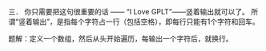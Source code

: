 三． 你只需要把这句很重要的话 —— “I Love GPLT”——竖着输出就可以了。
所谓“竖着输出”，是指每个字符占一行（包括空格），即每行只能有1个字符和回车。

题解：定义一个数组，然后从头开始遍历，每输出一个字符后，就换行。
